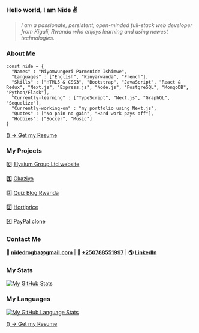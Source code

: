 ### Hello world, I am Nide ✌

> *I am a passionate, persistent, open-minded full-stack web developer from Kigali, Rwanda who enjoys learning and using newest technologies.*

### About Me

```
const nide = {
  "Names" : "Niyomwungeri Parmenide Ishimwe",
  "Languages" : ["English", "Kinyarwanda", "French"],
  "Skills" : ["HTML5 & CSS3", "Bootstrap", "JavaScript", "React & Redux", "Next.js", "Express.js", "Node.js", "PostgreSQL", "MongoDB", "Python/Flask"],
  "Currently-learning" : ["TypeScript", "Next.js", "GraphQL", "Sequelize"],
  "Currently-working-on" : "my portfolio using Next.js",
  "Quotes" : ["No pain no gain", "Hard work pays off"],
  "Hobbies": ["Soccer", "Music"]
}
``` 

[() -> Get my Resume](https://github.com/Nide17/Nide17/files/7738432/Niyomwungeri.Dev.Resume.17.12.2021.pdf)

### My Projects

0️⃣ [Elysium Group Ltd website](https://www.elysiumgroupltd.com)

1️⃣ [Okaziyo](https://www.okaziyo.com)

2️⃣ [Quiz Blog Rwanda](http://www.quizblog.rw)

3️⃣ [Hortiprice](http://hortiprice.herokuapp.com)

4️⃣ [PayPal clone](http://paypal2.herokuapp.com)

### Contact Me

**💌 [nidedrogba@gmail.com](nidedrogba@gmail.com)** | 
**📱 [+250788551997](+250788551997)** | 
**🌎 [LinkedIn](https://www.linkedin.com/in/niyomwungeri-parmenide-ishimwe-1a5394123/)**

### My Stats

[![My GitHub Stats](https://github-readme-stats.vercel.app/api/?username=nide17&count_private=true&theme=tokyonight&showicons=true)]()

### My Languages

[![My GitHub Language Stats](https://github-readme-stats.vercel.app/api/top-langs/?username=nide17&langs_count=5&theme=tokyonight)]()


[() -> Get my Resume](https://github.com/Nide17/Nide17/files/7738432/Niyomwungeri.Dev.Resume.17.12.2021.pdf)

